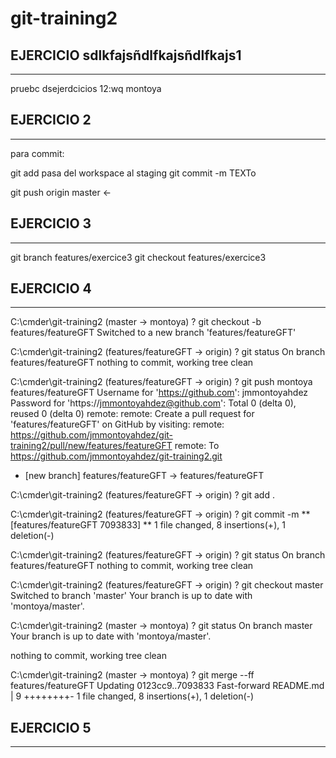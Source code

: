 # git-training2

EJERCICIO sdlkfajsñdlfkajsñdlfkajs1
-----------------------------------------------------
-----------------------------------------------------

pruebc dsejerdcicios 12:wq montoya


EJERCICIO 2
-----------------------------------------------------
-----------------------------------------------------

para commit: 

git add pasa del workspace al staging
git commit -m TEXTo

git push origin master <-

EJERCICIO 3
-----------------------------------------------------
-----------------------------------------------------

git branch features/exercice3
git checkout features/exercice3


EJERCICIO 4
-----------------------------------------------------
-----------------------------------------------------

C:\cmder\git-training2 (master -> montoya)
? git checkout -b features/featureGFT
Switched to a new branch 'features/featureGFT'

C:\cmder\git-training2 (features/featureGFT -> origin)
? git status
On branch features/featureGFT
nothing to commit, working tree clean

C:\cmder\git-training2 (features/featureGFT -> origin)
? git push montoya features/featureGFT
Username for 'https://github.com': jmmontoyahdez
Password for 'https://jmmontoyahdez@github.com':
Total 0 (delta 0), reused 0 (delta 0)
remote:
remote: Create a pull request for 'features/featureGFT' on GitHub by visiting:
remote:      https://github.com/jmmontoyahdez/git-training2/pull/new/features/featureGFT
remote:
To https://github.com/jmmontoyahdez/git-training2.git
 * [new branch]      features/featureGFT -> features/featureGFT


C:\cmder\git-training2 (features/featureGFT -> origin)
? git add .

C:\cmder\git-training2 (features/featureGFT -> origin)
? git commit -m **
[features/featureGFT 7093833] **
 1 file changed, 8 insertions(+), 1 deletion(-)

C:\cmder\git-training2 (features/featureGFT -> origin)
? git status
On branch features/featureGFT
nothing to commit, working tree clean

C:\cmder\git-training2 (features/featureGFT -> origin)
? git checkout master
Switched to branch 'master'
Your branch is up to date with 'montoya/master'.

C:\cmder\git-training2 (master -> montoya)
? git status
On branch master
Your branch is up to date with 'montoya/master'.

nothing to commit, working tree clean

C:\cmder\git-training2 (master -> montoya)
? git merge --ff features/featureGFT
Updating 0123cc9..7093833
Fast-forward
 README.md | 9 ++++++++-
 1 file changed, 8 insertions(+), 1 deletion(-)


EJERCICIO 5
-----------------------------------------------------
-----------------------------------------------------






